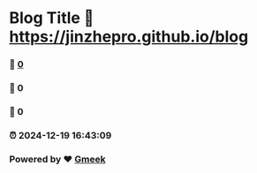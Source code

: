 # Blog Title :link: https://jinzhepro.github.io/blog 
### :page_facing_up: [0](https://jinzhepro.github.io/blog/tag.html) 
### :speech_balloon: 0 
### :hibiscus: 0 
### :alarm_clock: 2024-12-19 16:43:09 
### Powered by :heart: [Gmeek](https://github.com/Meekdai/Gmeek)
